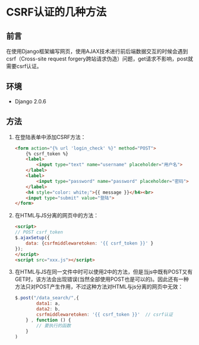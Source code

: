 # CSRF认证的几种方法

## 前言

在使用Django框架编写网页，使用AJAX技术进行前后端数据交互的时候会遇到csrf（Cross-site request forgery跨站请求伪造）问题，get请求不影响，post就需要csrf认证。

## 环境

- Django 2.0.6

## 方法

1. 在登陆表单中添加CSRF方法：
    ```html
    <form action="{% url 'login_check' %}" method="POST">
        {% csrf_token %}
        <label>
            <input type="text" name="username" placeholder="用户名">
        </label>
        <label>
            <input type="password" name="password" placeholder="密码">
        </label>
        <h4 style="color: white;">{{ message }}</h4><br>
        <input type="submit" value="登陆">
    </form>
    ```

2. 在HTML与JS分离的网页中的方法：
    ```html
    <script>
    // POST csrf_token
    $.ajaxSetup({
        data: {csrfmiddlewaretoken: '{{ csrf_token }}' }
    });
    </script>
    <script src="xxx.js"></script>
    ```

3. 在HTML与JS在同一文件中时可以使用2中的方法，但是当js中既有POST又有GET时，该方法会出现错误(当然全部使用POST也是可以的)。因此还有一种方法只对POST产生作用，不过这种方法对HTML与js分离的网页中无效：
    ```js
    $.post("/data_search/",{
            data1: a,
            data2: b,
            csrfmiddlewaretoken: '{{ csrf_token }}'  // csrf认证
        } , function () {
            // 要执行的函数
        }
    )
    ```